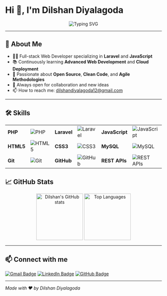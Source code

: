 # Hi 👋, I'm Dilshan Diyalagoda

<div align="center">
  <img src="https://readme-typing-svg.herokuapp.com?font=Fira+Code&weight=600&size=28&duration=3000&pause=1000&color=F7DF1E&center=true&vCenter=true&width=435&height=45&lines=Software+Developer+%7C+Laravel+%26+JavaScript+Enthusiast" alt="Typing SVG" />
</div>

---

## 🚀 About Me
- 🧑‍💻 Full-stack Web Developer specializing in **Laravel** and **JavaScript**
- 📚 Continuously learning **Advanced Web Development** and **Cloud Deployment**
- 🌱 Passionate about **Open Source**, **Clean Code**, and **Agile Methodologies**
- 💬 Always open for collaboration and new ideas
- 📫 How to reach me: [dilshandiyalagoda12@gmail.com](mailto:dilshan123@gmail.com)

---

## 🛠️ Skills
<table>
  <tr>
    <td><b>PHP</b></td>
    <td>
      <img src="https://img.shields.io/badge/-PHP-777BB4?style=flat&logo=php&logoColor=white" alt="PHP" />
    </td>
    <td><b>Laravel</b></td>
    <td>
      <img src="https://img.shields.io/badge/-Laravel-F05340?style=flat&logo=laravel&logoColor=white" alt="Laravel" />
    </td>
    <td><b>JavaScript</b></td>
    <td>
      <img src="https://img.shields.io/badge/-JavaScript-F7DF1E?style=flat&logo=javascript&logoColor=black" alt="JavaScript" />
    </td>
  </tr>
  <tr>
    <td><b>HTML5</b></td>
    <td>
      <img src="https://img.shields.io/badge/-HTML5-E34F26?style=flat&logo=html5&logoColor=white" alt="HTML5" />
    </td>
    <td><b>CSS3</b></td>
    <td>
      <img src="https://img.shields.io/badge/-CSS3-1572B6?style=flat&logo=css3&logoColor=white" alt="CSS3" />
    </td>
    <td><b>MySQL</b></td>
    <td>
      <img src="https://img.shields.io/badge/-MySQL-4479A1?style=flat&logo=mysql&logoColor=white" alt="MySQL" />
    </td>
  </tr>
  <tr>
    <td><b>Git</b></td>
    <td>
      <img src="https://img.shields.io/badge/-Git-F05032?style=flat&logo=git&logoColor=white" alt="Git" />
    </td>
    <td><b>GitHub</b></td>
    <td>
      <img src="https://img.shields.io/badge/-GitHub-181717?style=flat&logo=github&logoColor=white" alt="GitHub" />
    </td>
    <td><b>REST APIs</b></td>
    <td>
      <img src="https://img.shields.io/badge/-REST_API-61DAFB?style=flat&logo=webhook&logoColor=white" alt="REST APIs" />
    </td>
  </tr>
</table>



## 📈 GitHub Stats

<div align="center">
  <img height="150" src="https://github-readme-stats.vercel.app/api?username=dilshan123&show_icons=true&theme=radical&hide_title=true" alt="Dilshan's GitHub stats" />
  <img height="150" src="https://github-readme-stats.vercel.app/api/top-langs/?username=dilshan123&layout=compact&theme=radical&hide_title=true" alt="Top Languages" />
</div>

---

## 📫 Connect with me

[![Gmail Badge](https://img.shields.io/badge/-dilshandiyalagoda12@gmail.com-c14438?style=flat&logo=gmail&logoColor=white&link=mailto:dilshan123@gmail.com)](mailto:dilshan123@gmail.com) 
[![LinkedIn Badge](https://img.shields.io/badge/-Dilshan%20Diyalagoda-blue?style=flat&logo=linkedin&logoColor=white&link=https://linkedin.com/in/dilshan123)](https://linkedin.com/in/dilshan123) 
[![GitHub Badge](https://img.shields.io/badge/-dilshan123-181717?style=flat&logo=github&logoColor=white&link=https://github.com/dilshan123)](https://github.com/dilshan123)

---

*Made with ❤️ by Dilshan Diyalagoda*

